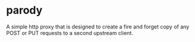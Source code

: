 # parody
A simple http proxy that is designed to create a fire and forget copy of any POST or PUT requests to a second upstream client.
